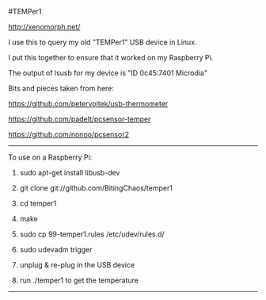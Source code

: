 #TEMPer1

http://xenomorph.net/

I use this to query my old "TEMPer1" USB device in Linux.

I put this together to ensure that it worked on my Raspberry Pi.

The output of lsusb for my device is "ID 0c45:7401 Microdia"

Bits and pieces taken from here:

https://github.com/petervojtek/usb-thermometer

https://github.com/padelt/pcsensor-temper

https://github.com/nonoo/pcsensor2

----------

To use on a Raspberry Pi:

1) sudo apt-get install libusb-dev

2) git clone git://github.com/BitingChaos/temper1

3) cd temper1

4) make

5) sudo cp 99-temper1.rules /etc/udev/rules.d/

6) sudo udevadm trigger

7) unplug & re-plug in the USB device

8) run ./temper1 to get the temperature


----------